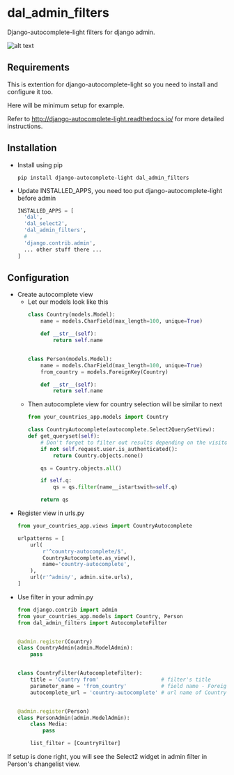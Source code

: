 # dal_admin_filters

Django-autocomplete-light filters for django admin.

![alt text](https://s3.amazonaws.com/upload.screenshot.co/5601128ed4 "Admin filter with Select2 input")

## Requirements

This is extention for django-autocomplete-light so you need to install and configure it too.

Here will be minimum setup for example.

Refer to http://django-autocomplete-light.readthedocs.io/ for more detailed instructions.

## Installation

* Install using pip
  ```
  pip install django-autocomplete-light dal_admin_filters
  ```
* Update INSTALLED_APPS, you need too put django-autocomplete-light before admin
  ```python
  INSTALLED_APPS = [
    'dal',
    'dal_select2',
    'dal_admin_filters',
    #
    'django.contrib.admin',
    ... other stuff there ...
  ]
  ```
## Configuration
  
* Create autocomplete view
  * Let our models look like this
    ```python
    class Country(models.Model):
        name = models.CharField(max_length=100, unique=True)

        def __str__(self):
            return self.name


    class Person(models.Model):
        name = models.CharField(max_length=100, unique=True)
        from_country = models.ForeignKey(Country)

        def __str__(self):
            return self.name

    ```
  * Then autocomplete view for country selection will be similar to next
    ``` python
    from your_countries_app.models import Country

    class CountryAutocomplete(autocomplete.Select2QuerySetView):
    def get_queryset(self):
        # Don't forget to filter out results depending on the visitor !
        if not self.request.user.is_authenticated():
            return Country.objects.none()

        qs = Country.objects.all()

        if self.q:
            qs = qs.filter(name__istartswith=self.q)

        return qs
    ```
* Register view in urls.py
  ``` python
  from your_countries_app.views import CountryAutocomplete

  urlpatterns = [
      url(
          r'^country-autocomplete/$',
          CountryAutocomplete.as_view(),
          name='country-autocomplete',
      ),
      url(r'^admin/', admin.site.urls),
  ]
  ```    
* Use filter in your admin.py
  ```python
  from django.contrib import admin
  from your_countries_app.models import Country, Person
  from dal_admin_filters import AutocompleteFilter


  @admin.register(Country)
  class CountryAdmin(admin.ModelAdmin):
      pass


  class CountryFilter(AutocompleteFilter):
      title = 'Country from'                    # filter's title
      parameter_name = 'from_country'           # field name - ForeignKey to Country model
      autocomplete_url = 'country-autocomplete' # url name of Country autocomplete view


  @admin.register(Person)
  class PersonAdmin(admin.ModelAdmin):
      class Media:
          pass

      list_filter = [CountryFilter]

  ```

If setup is done right, you will see the Select2 widget in admin filter in Person's changelist view.
